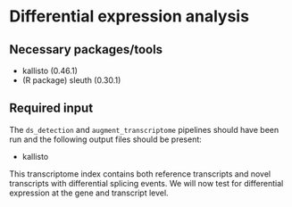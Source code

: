 # Differential expression analysis

## Necessary packages/tools
- kallisto (0.46.1)
- (R package) sleuth (0.30.1)

## Required input
The `ds_detection` and `augment_transcriptome` pipelines should have been run and the following output files should be present: 
- kallisto

This transcriptome index contains both reference transcripts and novel transcripts with differential splicing events. We will now test for differential expression at the gene and transcript level.

